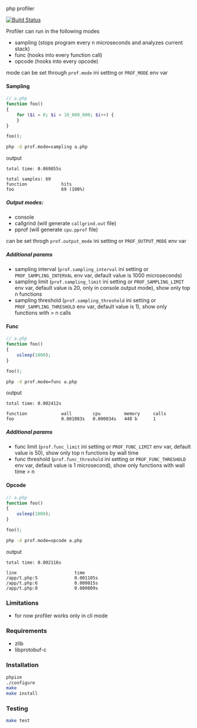 php profiler

[![Build Status](https://github.com/vajexal/php-ext-prof/workflows/Build/badge.svg)](https://github.com/vajexal/php-ext-prof/actions)

Profiler can run in the following modes

- sampling (stops program every n microseconds and analyzes current stack)
- func (hooks into every function call)
- opcode (hooks into every opcode)

mode can be set through `prof.mode` ini setting or `PROF_MODE` env var

#### Sampling

```php
// a.php
function foo()
{
    for ($i = 0; $i < 10_000_000; $i++) {
    }
}

foo();
```

```bash
php -d prof.mode=sampling a.php
```

output

```
total time: 0.069855s

total samples: 69
function             hits
foo                  69 (100%)
```

##### Output modes:

- console
- callgrind (will generate `callgrind.out` file)
- pprof (will generate `cpu.pprof` file)

can be set throgh `prof.output_mode` ini setting or `PROF_OUTPUT_MODE` env var

##### Additional params

- sampling interval (`prof.sampling_interval` ini setting or `PROF_SAMPLING_INTERVAL` env var, default value is 1000 microseconds)
- sampling limit (`prof.sampling_limit` ini setting or `PROF_SAMPLING_LIMIT` env var, default value is 20, only in console output mode), show only top n functions
- sampling threshold (`prof.sampling_threshold` ini setting or `PROF_SAMPLING_THRESHOLD` env var, default value is 1), show only functions with > n calls

#### Func

```php
// a.php
function foo()
{
    usleep(1000);
}

foo();
```

```bash
php -d prof.mode=func a.php
```

output

```
total time: 0.002412s

function             wall        cpu         memory     calls
foo                  0.001083s   0.000034s   448 b      1
```

##### Additional params

- func limit (`prof.func_limit` ini setting or `PROF_FUNC_LIMIT` env var, default value is 50), show only top n functions by wall time
- func threshold (`prof.func_threshold` ini setting or `PROF_FUNC_THRESHOLD` env var, default value is 1 microsecond), show only functions with wall time > n

#### Opcode

```php
// a.php
function foo()
{
    usleep(1000);
}

foo();
```

```bash
php -d prof.mode=opcode a.php
```

output

```
total time: 0.002116s

line                      time
/app/t.php:5              0.001105s
/app/t.php:6              0.000015s
/app/t.php:8              0.000009s
```

### Limitations

- for now profiler works only in cli mode

### Requirements

- zlib
- libprotobuf-c

### Installation

```bash
phpize
./configure
make
make install
```

### Testing

```bash
make test
```
